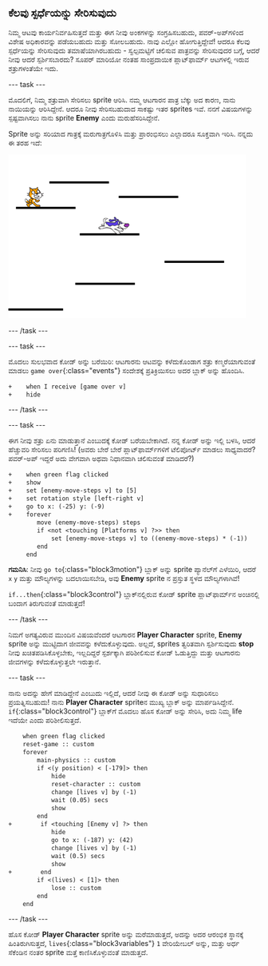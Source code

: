 ## ಕೆಲವು ಸ್ಪರ್ಧೆಯನ್ನು ಸೇರಿಸುವುದು

ನಿಮ್ಮ ಆಟವು ಕಾರ್ಯನಿರ್ವಹಿಸುತ್ತದೆ ಮತ್ತು ಈಗ ನೀವು ಅಂಕಗಳನ್ನು ಸಂಗ್ರಹಿಸಬಹುದು, ಪವರ್-ಅಪ್‌ಗಳಿಂದ ವಿಶೇಷ ಅಧಿಕಾರವನ್ನು ಪಡೆಯಬಹುದು ಮತ್ತು ಸೋಲಬಹುದು. ನಾವು ಎಲ್ಲೋ ಹೋಗುತ್ತಿದ್ದೇವೆ! ಆದರೂ ಕೆಲವು ಸ್ಪರ್ಧೆಯನ್ನು ಸೇರಿಸುವುದು ತಮಾಷೆಯಾಗಿರಬಹುದು - ಸ್ವಲ್ಪಮಟ್ಟಿಗೆ ಚಲಿಸುವ ಪಾತ್ರವನ್ನು ಸೇರಿಸುವುದರ ಬಗ್ಗೆ, ಆದರೆ ನೀವು ಆದರೆ ಸ್ಪರ್ಶಿಸಬಾರದು? ಸೂಪರ್ ಮಾರಿಯೋ ನಂತಹ ಸಾಂಪ್ರದಾಯಿಕ ಪ್ಲಾಟ್‌ಫಾರ್ಮ್ ಆಟಗಳಲ್ಲಿ ಇರುವ ಶತ್ರುಗಳಂತೆಯೇ ಇದು.

--- task ---

ಮೊದಲಿಗೆ, ನಿಮ್ಮ ಶತ್ರುವಾಗಿ ಸೇರಿಸಲು sprite ಆರಿಸಿ. ನಮ್ಮ ಆಟಗಾರನ ಪಾತ್ರ ಬೆಕ್ಕು ಅದ ಕಾರಣ, ನಾನು ನಾಯಿಯನ್ನು ಆರಿಸಿದ್ದೇನೆ. ಆದರೂ ನೀವು ಸೇರಿಸಬಹುದಾದ ಸಾಕಷ್ಟು ಇತರ ‌sprites ಇವೆ. ನನಗೆ ವಿಷಯಗಳನ್ನು ಸ್ಪಷ್ಟವಾಗಿಸಲು ನಾನು sprite **Enemy** ಎಂದು ಮರುಹೆಸರಿಸಿದ್ದೇನೆ.

Sprite ಅನ್ನು ಸರಿಯಾದ ಗಾತ್ರಕ್ಕೆ ಮರುಗಾತ್ರಗೊಳಿಸಿ ಮತ್ತು ಪ್ರಾರಂಭಿಸಲು ಎಲ್ಲಾದರೂ ಸೂಕ್ತವಾಗಿ ಇರಿಸಿ. ನನ್ನದು ಈ ತರಹ ಇದೆ:

![The dog enemy sprite](images/enemySprite.png)

--- /task ---

--- task ---

ಮೊದಲು ಸುಲಭವಾದ ಕೋಡ್ ಅನ್ನು ಬರೆಯಿರಿ: ಆಟಗಾರನು ಆಟವನ್ನು ಕಳೆದುಕೊಂಡಾಗ ಶತ್ರು ಕಣ್ಮರೆಯಾಗುವಂತೆ ಮಾಡಲು `game over`{:class="events"} ಸಂದೇಶಕ್ಕೆ ಪ್ರತಿಕ್ರಿಯಿಸಲು ಅದರ ಬ್ಲಾಕ್ ಅನ್ನು ಹೊಂದಿಸಿ.

```blocks3
+    when I receive [game over v]
+    hide
```

--- /task ---

--- task ---

ಈಗ ನೀವು ಶತ್ರು ಏನು ಮಾಡುತ್ತಾನೆ ಎಂಬುದಕ್ಕೆ ಕೋಡ್ ಬರೆಯಬೇಕಾಗಿದೆ. ನನ್ನ ಕೋಡ್ ಅನ್ನು ಇಲ್ಲಿ ಬಳಸಿ, ಆದರೆ ಹೆಚ್ಚುವರಿ ಸೇರಿಸಲು ಪರಿಗಣಿಸಿ! (ಅವರು ಬೇರೆ ಬೇರೆ ಪ್ಲಾಟ್‌ಫಾರ್ಮ್‌ಗಳಿಗೆ ಟೆಲಿಪೋರ್ಟ್ ಮಾಡಲು ಸಾಧ್ಯವಾದರೆ? ಪವರ್-ಅಪ್ ಇದ್ದರೆ ಅದು ವೇಗವಾಗಿ ಅಥವಾ ನಿಧಾನವಾಗಿ ಚಲಿಸುವಂತೆ ಮಾಡಿದರೆ?)

```blocks3
+    when green flag clicked
+    show
+    set [enemy-move-steps v] to [5]
+    set rotation style [left-right v]
+    go to x: (-25) y: (-9)
+    forever
        move (enemy-move-steps) steps
        if <not <touching [Platforms v] ?>> then
            set [enemy-move-steps v] to ((enemy-move-steps) * (-1))
        end
     end
```

**ಗಮನಿಸಿ**: ನೀವು `go to`{:class="block3motion"} ಬ್ಲಾಕ್ ಅನ್ನು sprite ಪ್ಯಾನೆಲ್‌ಗೆ ಎಳೆಯಿರಿ, ಆದರೆ `x` `y` ಮತ್ತು ಮೌಲ್ಯಗಳನ್ನು ಬದಲಾಯಿಸಬೇಡಿ, ಅವು **Enemy** sprite ‌ನ ಪ್ರಸ್ತುತ ಸ್ಥಳದ ಮೌಲ್ಯಗಳಾಗಿವೆ!

`if...then`{:class="block3control"} ಬ್ಲಾಕ್‌ನಲ್ಲಿರುವ ಕೋಡ್ sprite ಪ್ಲಾಟ್‌ಫಾರ್ಮ್‌ನ ಅಂಚಿನಲ್ಲಿ ಬಂದಾಗ ತಿರುಗುವಂತೆ ಮಾಡುತ್ತದೆ!

--- /task ---

ನಿಮಗೆ ಅಗತ್ಯವಿರುವ ಮುಂದಿನ ವಿಷಯವೆಂದರೆ ಆಟಗಾರನ **Player Character** sprite, **Enemy** sprite ಅನ್ನು ಮುಟ್ಟಿದಾಗ ಜೀವವನ್ನು ಕಳೆದುಕೊಳ್ಳುವುದು. ಅಲ್ಲದೆ, sprites ತ್ವರಿತವಾಗಿ ಸ್ಪರ್ಶಿಸುವುದು **stop** ನೀವು ಖಚಿತಪಡಿಸಿಕೊಳ್ಳಬೇಕು, ಇಲ್ಲದಿದ್ದರೆ ಸ್ಪರ್ಶಕ್ಕಾಗಿ ಪರಿಶೀಲಿಸುವ ಕೋಡ್ ಓಡುತ್ತಿದ್ದು ಮತ್ತು ಆಟಗಾರನು ಜೀವಗಳನ್ನು ಕಳೆದುಕೊಳ್ಳುತ್ತಲೇ ಇರುತ್ತಾನೆ.

--- task ---

ನಾನು ಅದನ್ನು ಹೇಗೆ ಮಾಡಿದ್ದೇನೆ ಎಂಬುದು ಇಲ್ಲಿದೆ, ಆದರೆ ನೀವು ಈ ಕೋಡ್ ಅನ್ನು ಸುಧಾರಿಸಲು ಪ್ರಯತ್ನಿಸಬಹುದು! ನಾನು **Player Character** spriteನ ಮುಖ್ಯ ಬ್ಲಾಕ್ ಅನ್ನು ಮಾರ್ಪಡಿಸಿದ್ದೇನೆ. `if`{:class="block3control"} ಬ್ಲಾಕ್‌ಗೆ ಮೊದಲು ಹೊಸ ಕೋಡ್ ಅನ್ನು ಸೇರಿಸಿ, ಅದು ನಿಮ್ಮ life ಇದೆಯೇ ಎಂದು ಪರಿಶೀಲಿಸುತ್ತದೆ.

```blocks3
    when green flag clicked
    reset-game :: custom
    forever
        main-physics :: custom
        if <(y position) < [-179]> then
            hide
            reset-character :: custom
            change [lives v] by (-1)
            wait (0.05) secs
            show
        end
+        if <touching [Enemy v] ?> then
            hide
            go to x: (-187) y: (42)
            change [lives v] by (-1)
            wait (0.5) secs
            show
+        end
        if <(lives) < [1]> then
            lose :: custom
        end
    end
```

--- /task ---

ಹೊಸ ಕೋಡ್ **Player Character** sprite ಅನ್ನು ಮರೆಮಾಡುತ್ತದೆ, ಅದನ್ನು ಅದರ ಆರಂಭಿಕ ಸ್ಥಾನಕ್ಕೆ ಹಿಂತಿರುಗಿಸುತ್ತದೆ, `lives`{:class="block3variables"} `1` ವೇರಿಯೇಬಲ್ ಅನ್ನು, ಮತ್ತು ಅರ್ಧ ಸೆಕೆಂಡಿನ ನಂತರ sprite ಮತ್ತೆ ಕಾಣಿಸಿಕೊಳ್ಳುವಂತೆ ಮಾಡುತ್ತದೆ.